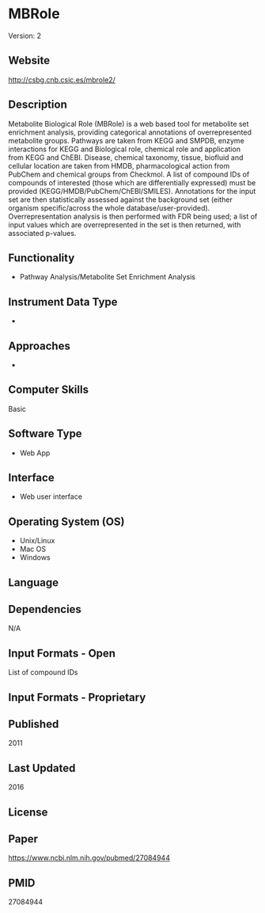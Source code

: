 # MBRole
Version: 2

## Website
http://csbg.cnb.csic.es/mbrole2/

## Description
Metabolite Biological Role (MBRole) is a web based tool for metabolite set enrichment analysis, providing categorical annotations of overrepresented metabolite groups. Pathways are taken from KEGG and SMPDB, enzyme interactions for KEGG and Biological role, chemical role and application from KEGG and ChEBI. Disease, chemical taxonomy, tissue, biofluid and cellular location are taken from HMDB, pharmacological action from PubChem and chemical groups from Checkmol. A list of compound IDs of compounds of interested (those which are differentially expressed) must be provided (KEGG/HMDB/PubChem/ChEBI/SMILES). Annotations for the input set are then statistically assessed against the background set (either organism specific/across the whole database/user-provided). Overrepresentation analysis is then performed with FDR being used; a list of input values which are overrepresented in the set is then returned, with associated p-values.

## Functionality
- Pathway Analysis/Metabolite Set Enrichment Analysis

## Instrument Data Type
-

## Approaches
-

## Computer Skills
Basic

## Software Type
- Web App

## Interface
- Web user interface

## Operating System (OS)
- Unix/Linux
- Mac OS
- Windows

## Language

## Dependencies
N/A

## Input Formats - Open
List of compound IDs

## Input Formats - Proprietary

## Published
2011

## Last Updated
2016

## License

## Paper
https://www.ncbi.nlm.nih.gov/pubmed/27084944

## PMID
27084944
